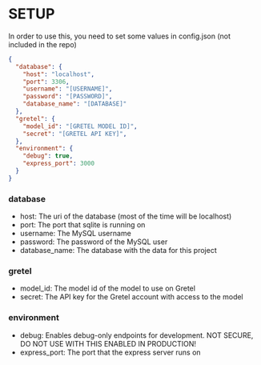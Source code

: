 # SETUP
In order to use this, you need to set some values in config.json (not included in the repo)
 
```json
{
  "database": {
    "host": "localhost",
    "port": 3306,
    "username": "[USERNAME]",
    "password": "[PASSWORD]",
    "database_name": "[DATABASE]"
  },
  "gretel": {
    "model_id": "[GRETEL MODEL ID]",
    "secret": "[GRETEL API KEY]",
  },
  "environment": {
    "debug": true,
    "express_port": 3000
  }
}
```

### database
- host: The uri of the database (most of the time will be localhost)
- port: The port that sqlite is running on
- username: The MySQL username
- password: The password of the MySQL user
- database_name: The database with the data for this project

### gretel
- model_id: The model id of the model to use on Gretel
- secret: The API key for the Gretel account with access to the model

### environment
- debug: Enables debug-only endpoints for development. NOT SECURE, DO NOT USE WITH THIS ENABLED IN PRODUCTION!
- express_port: The port that the express server runs on